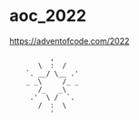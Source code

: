 # aoc_2022

https://adventofcode.com/2022

              ,         
           \  :  /        
        `. __/ \__ .'       
        _ _\     /_ _       
           /_   _\        
         .'  \ /  `.        
           /  :  \          
              '             
      
